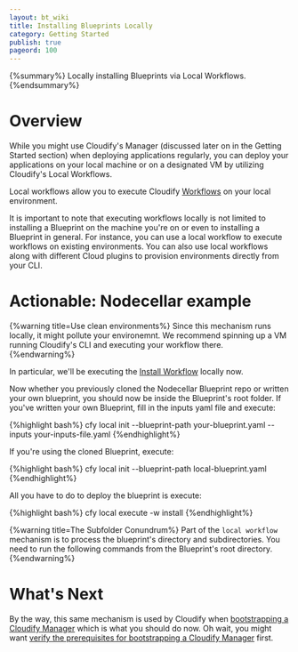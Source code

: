 ```yaml
---
layout: bt_wiki
title: Installing Blueprints Locally
category: Getting Started
publish: true
pageord: 100
---
```

{%summary%} Locally installing Blueprints via Local Workflows. {%endsummary%}

# Overview

While you might use Cloudify's Manager (discussed later on in the Getting Started section) when deploying applications regularly, you can deploy your applications on your local machine or on a designated VM by utilizing Cloudify's Local Workflows.

Local workflows allow you to execute Cloudify [Workflows](workflows-general.html) on your local environment.

It is important to note that executing workflows locally is not limited to installing a Blueprint on the machine you're on or even to installing a Blueprint in general. For instance, you can use a local workflow to execute workflows on existing environments. You can also use local workflows along with different Cloud plugins to provision environments directly from your CLI.

# Actionable: Nodecellar example

{%warning title=Use clean environments%}
Since this mechanism runs locally, it might pollute your environemnt. We recommend spinning up a VM running Cloudify's CLI and executing your workflow there.
{%endwarning%}

In particular, we'll be executing the [Install Workflow](workflows-built-in.html#the-install-workflow) locally now.

Now whether you previously cloned the Nodecellar Blueprint repo or written your own blueprint, you should now be inside the Blueprint's root folder. If you've written your own Blueprint, fill in the inputs yaml file and execute:

{%highlight bash%}
cfy local init --blueprint-path your-blueprint.yaml --inputs your-inputs-file.yaml
{%endhighlight%}

If you're using the cloned Blueprint, execute:

{%highlight bash%}
cfy local init --blueprint-path local-blueprint.yaml
{%endhighlight%}

All you have to do to deploy the blueprint is execute:

{%highlight bash%}
cfy local execute -w install
{%endhighlight%}

{%warning title=The Subfolder Conundrum%}
Part of the `local workflow` mechanism is to process the blueprint's directory and subdirectories. You need to run the following commands from the Blueprint's root directory.
{%endwarning%}

# What's Next

By the way, this same mechanism is used by Cloudify when [bootstrapping a Cloudify Manager](getting-started-bootstrapping.html) which is what you should do now. Oh wait, you might want [verify the prerequisites for bootstrapping a Cloudify Manager](getting-started-prerequisites.html) first.
